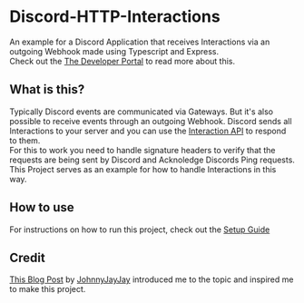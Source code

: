 # Discord-HTTP-Interactions
An example for a Discord Application that receives Interactions via an outgoing Webhook made using Typescript and Express.\
Check out the [The Developer Portal](https://discord.com/developers/docs/interactions/receiving-and-responding#receiving-an-interaction) to read more about this.

## What is this?
Typically Discord events are communicated via Gateways. 
But it's also possible to receive events through an outgoing Webhook.
Discord sends all Interactions to your server and you can use the [Interaction API](https://discord.com/developers/docs/interactions/receiving-and-responding) to respond to them.\
For this to work you need to handle signature headers to verify that the requests are being sent by Discord and Acknoledge Discords Ping requests.
This Project serves as an example for how to handle Interactions in this way.

## How to use
For instructions on how to run this project, check out the [Setup Guide](setup.md)

## Credit
[This Blog Post](https://leftfold.tech/blog/posts/how-to-write-a-webhook-discord-bot-in-clojure/) by [JohnnyJayJay](https://github.com/JohnnyJayJay)
introduced me to the topic and inspired me to make this project.
